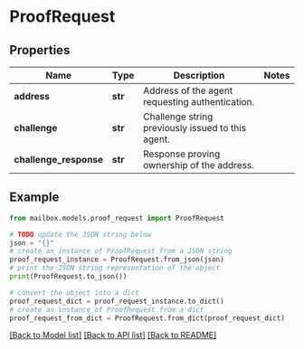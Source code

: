 # ProofRequest


## Properties

Name | Type | Description | Notes
------------ | ------------- | ------------- | -------------
**address** | **str** | Address of the agent requesting authentication. | 
**challenge** | **str** | Challenge string previously issued to this agent. | 
**challenge_response** | **str** | Response proving ownership of the address. | 

## Example

```python
from mailbox.models.proof_request import ProofRequest

# TODO update the JSON string below
json = "{}"
# create an instance of ProofRequest from a JSON string
proof_request_instance = ProofRequest.from_json(json)
# print the JSON string representation of the object
print(ProofRequest.to_json())

# convert the object into a dict
proof_request_dict = proof_request_instance.to_dict()
# create an instance of ProofRequest from a dict
proof_request_from_dict = ProofRequest.from_dict(proof_request_dict)
```
[[Back to Model list]](../README.md#documentation-for-models) [[Back to API list]](../README.md#documentation-for-api-endpoints) [[Back to README]](../README.md)


